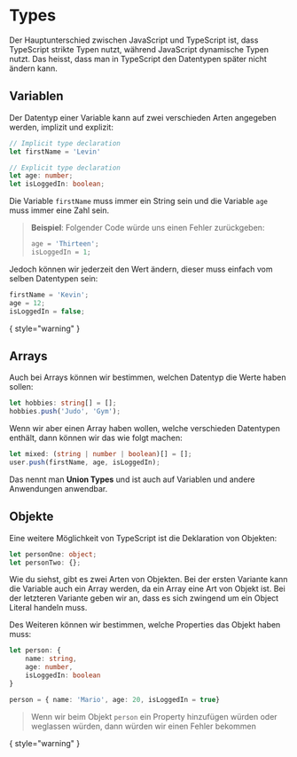 # Types

Der Hauptunterschied zwischen JavaScript und TypeScript ist, dass TypeScript strikte Typen nutzt, während JavaScript dynamische Typen nutzt. Das heisst, dass man in TypeScript den Datentypen später nicht ändern kann.

## Variablen

Der Datentyp einer Variable kann auf zwei verschieden Arten angegeben werden, implizit und explizit:

````Typescript
// Implicit type declaration
let firstName = 'Levin'

// Explicit type declaration
let age: number;
let isLoggedIn: boolean;
````

Die Variable `firstName` muss immer ein String sein und die Variable `age` muss immer eine Zahl sein.

> **Beispiel**: Folgender Code würde uns einen Fehler zurückgeben:
> ````Typescript
> age = 'Thirteen';
> isLoggedIn = 1;
> ````

Jedoch können wir jederzeit den Wert ändern, dieser muss einfach vom selben Datentypen sein:

````Typescript
firstName = 'Kevin';
age = 12;
isLoggedIn = false;
````

{ style="warning" }

## Arrays

Auch bei Arrays können wir bestimmen, welchen Datentyp die Werte haben sollen:

````Typescript
let hobbies: string[] = [];
hobbies.push('Judo', 'Gym');
````

Wenn wir aber einen Array haben wollen, welche verschieden Datentypen enthält, dann können wir das wie folgt machen:

````Typescript
let mixed: (string | number | boolean)[] = [];
user.push(firstName, age, isLoggedIn);
````

Das nennt man **Union Types** und ist auch auf Variablen und andere Anwendungen anwendbar.

## Objekte

Eine weitere Möglichkeit von TypeScript ist die Deklaration von Objekten:

````Typescript
let personOne: object;
let personTwo: {};
````

Wie du siehst, gibt es zwei Arten von Objekten. Bei der ersten Variante kann die Variable auch ein Array werden, da ein Array eine Art von Objekt ist. Bei der letzteren Variante geben wir an, dass es sich zwingend um ein Object Literal handeln muss.

Des Weiteren können wir bestimmen, welche Properties das Objekt haben muss:

````Typescript
let person: {
    name: string,
    age: number,
    isLoggedIn: boolean
}

person = { name: 'Mario', age: 20, isLoggedIn = true}
````

> Wenn wir beim Objekt `person` ein Property hinzufügen würden oder weglassen würden, dann würden wir einen Fehler bekommen

{ style="warning" }
